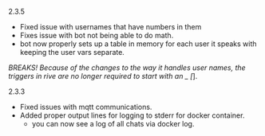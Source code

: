 2.3.5
 * Fixed issue with usernames that have numbers in them
 * Fixes issue with bot not being able to do math.
 * bot now properly sets up a table in memory for each user it speaks with
   keeping the user vars separate.
   
*BREAKS!
   Because of the changes to the way it handles user names, the triggers in 
   rive are no longer required to start with an _ [*]. 

2.3.3
 * Fixed issues with mqtt communications.
 * Added proper output lines for logging to stderr for docker container.
     - you can now see a log of all chats via docker log.

